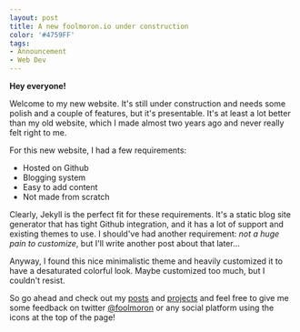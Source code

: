 ```yaml
---
layout: post
title: A new foolmoron.io under construction
color: '#4759FF'
tags:
- Announcement
- Web Dev
---
```


**Hey everyone!**

Welcome to my new website. It's still under construction and needs some polish and a couple of features, but it's presentable. It's at least a lot better than my old website, which I made almost two years ago and never really felt right to me.

For this new website, I had a few requirements:

* Hosted on Github
* Blogging system
* Easy to add content
* Not made from scratch

Clearly, Jekyll is the perfect fit for these requirements. It's a static blog site generator that has tight Github integration, and it has a lot of support and existing themes to use. I should've had another requirement: _not a huge pain to customize_, but I'll write another post about that later...

Anyway, I found this nice minimalistic theme and heavily customized it to have a desaturated colorful look. Maybe customized too much, but I couldn't resist.

So go ahead and check out my [posts](./words) and [projects](./things) and feel free to give me some feedback on twitter [@foolmoron](twitter.com/foolmoron) or any social platform using the icons at the top of the page!
